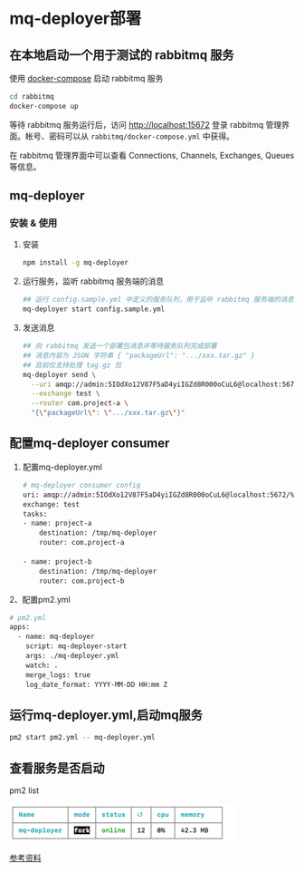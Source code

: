 # mq-deployer部署

## 在本地启动一个用于测试的 rabbitmq 服务

使用 [docker-compose](https://github.com/docker/compose) 启动 rabbitmq 服务

```bash
cd rabbitmq
docker-compose up
```

等待 rabbitmq 服务运行后，访问 <http://localhost:15672> 登录 rabbitmq 管理界面。帐号、密码可以从 `rabbitmq/docker-compose.yml` 中获得。

在 rabbitmq 管理界面中可以查看 Connections, Channels, Exchanges, Queues 等信息。

## mq-deployer

### 安装 & 使用

1. 安装

	```bash
	npm install -g mq-deployer
	```

2. 运行服务，监听 rabbitmq 服务端的消息

	```bash
	## 运行 config.sample.yml 中定义的服务队列，用于监听 rabbitmq 服务端的消息
	mq-deployer start config.sample.yml
	```

3. 发送消息

	```bash
	## 向 rabbitmq 发送一个部署包消息并等待服务队列完成部署
	## 消息内容为 JSON 字符串 { "packageUrl": ".../xxx.tar.gz" }
	## 目前仅支持处理 tag.gz 包
	mq-deployer send \
	  --uri amqp://admin:5IOdXo12V87F5aD4yiIGZd8R000oCuL6@localhost:5672/%2F \
	  --exchange test \
	  --router com.project-a \
	  "{\"packageUrl\": \".../xxx.tar.gz\"}"
	```
## 配置mq-deployer consumer

1. 配置mq-deployer.yml

	```bash
	# mq-deployer consumer config
    uri: amqp://admin:5IOdXo12V87F5aD4yiIGZd8R000oCuL6@localhost:5672/%2F
    exchange: test
    tasks:
    - name: project-a
        destination: /tmp/mq-deployer
        router: com.project-a

    - name: project-b
        destination: /tmp/mq-deployer
        router: com.project-b
	```
2、配置pm2.yml

```bash
# pm2.yml
apps:
  - name: mq-deployer
    script: mq-deployer-start
    args: ./mq-deployer.yml
    watch: .
    merge_logs: true
    log_date_format: YYYY-MM-DD HH:mm Z


```

## 运行mq-deployer.yml,启动mq服务
```bash
pm2 start pm2.yml -- mq-deployer.yml
```

## 查看服务是否启动
pm2 list

![a.png](a.png)

[参考资料](https://github.com/arzyu/mq-deployer)